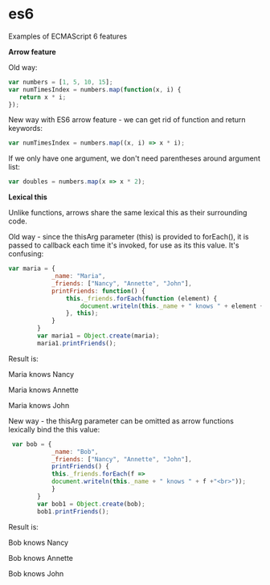 # es6
Examples of ECMAScript 6 features

<b>Arrow feature</b>

Old way:
```JavaScript
var numbers = [1, 5, 10, 15];
var numTimesIndex = numbers.map(function(x, i) {
   return x * i;
});
```
New way with ES6 arrow feature - we can get rid of function and return keywords:
```JavaScript
var numTimesIndex = numbers.map((x, i) => x * i);
```

If we only have one argument, we don't need parentheses around argument list:
```JavaScript
var doubles = numbers.map(x => x * 2);
```

<b>Lexical this</b>

Unlike functions, arrows share the same lexical this as their surrounding code.

Old way - since the thisArg parameter (this) is provided to forEach(), it is passed to callback each time it's invoked, for use as its this value. It's confusing:
```JavaScript
var maria = {
            _name: "Maria",
            _friends: ["Nancy", "Annette", "John"],
            printFriends: function() {
                this._friends.forEach(function (element) {
                    document.writeln(this._name + " knows " + element + "<br>")
                }, this);
            }
        }
        var maria1 = Object.create(maria);
        maria1.printFriends();
```

Result is: 

Maria knows Nancy

Maria knows Annette

Maria knows John

New way - the thisArg parameter can be omitted as arrow functions lexically bind the this value:

```JavaScript
 var bob = {
            _name: "Bob",
            _friends: ["Nancy", "Annette", "John"],
            printFriends() {
            this._friends.forEach(f =>
            document.writeln(this._name + " knows " + f +"<br>"));
            }
        }
        var bob1 = Object.create(bob);
        bob1.printFriends();
```
Result is:

Bob knows Nancy

Bob knows Annette

Bob knows John
